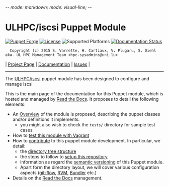 -*- mode: markdown; mode: visual-line;  -*-

# ULHPC/iscsi Puppet Module 

[![Puppet Forge](http://img.shields.io/puppetforge/v/ULHPC/iscsi.svg)](https://forge.puppetlabs.com/ULHPC/iscsi)
[![License](http://img.shields.io/:license-GPL3.0-blue.svg)](LICENSE)
![Supported Platforms](http://img.shields.io/badge/platform-debian-lightgrey.svg)
[![Documentation Status](https://readthedocs.org/projects/ulhpc-puppet-iscsi/badge/?version=latest)](https://readthedocs.org/projects/ulhpc-puppet-iscsi/?badge=latest)

      Copyright (c) 2015 S. Varrette, H. Cartiaux, V. Plugaru, S. Diehl aka. UL HPC Management Team <hpc-sysadmins@uni.lu>

| [Project Page](https://github.com/ULHPC/puppet-iscsi) | [Documentation](http://ulhpc-puppet-iscsi.readthedocs.org/en/latest/) | [Issues](https://github.com/ULHPC/puppet-iscsi/issues) |


-----------
The [ULHPC/iscsi](https://github.com/ULHPC/puppet-iscsi) puppet module has been designed to configure and manage iscsi

This is the main page of the documentation for this Puppet module, which is hosted and managed by [Read the Docs](http://ulhpc-iscsi.readthedocs.org/en/latest/).
It proposes to detail the following elements:

* An [Overview](overview.md) of the module is proposed, describing the puppet classes and/or definitions it implements.
     - you might also wish to check the `tests/` directory for sample test cases 
* How to [test this module with Vagrant](vagrant.md)
* How to [contribute](contributing/index.md) to this puppet module development. In particular, we detail:
     - the [directory tree structure](contributing/layout.md)
	 - the steps to follow to [setup this repository](contributing/setup.md)
	 - information as regard the [semantic versioning](contributing/versioning.md) of this Puppet module. 
     - Apart form the directory layout, we will cover various configuration aspects ([git-flow](https://github.com/nvie/gitflow), [RVM](https://rvm.io/), [Bundler](http://bundler.io/) etc.)
* Details on the [Read the Docs](http://ulhpc-puppet-iscsi.readthedocs.org/en/latest/) management.


